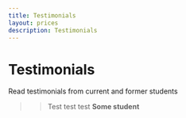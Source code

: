 ```yaml
---
title: Testimonials
layout: prices
description: Testimonials
---
```


# Testimonials

Read testimonials from current and former students


> > Test test test **Some student**